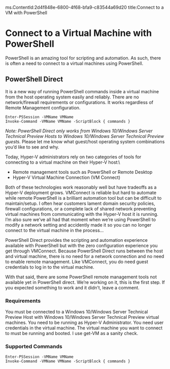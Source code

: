 ms.ContentId:2d4f848e-6800-4f68-bfa9-c83544a69d20
title:Connect to a VM with PowerShell

# Connect to a Virtual Machine with PowerShell #
PowerShell is an amazing tool for scripting and automation.  As such, there is often a need to connect to a virtual machines using PowerShell.

## PowerShell Direct ##
It is a new way of running PowerShell commands inside a virtual machine from the host operating system easily and reliably.
There are no network/firewall requirements or configurations.
It works regardless of Remote Management configuration.

    Enter-PSSession -VMName VMName
    Invoke-Command -VMName VMName -ScriptBlock { commands }

*Note: PowerShell Direct only works from Windows 10/Windows Server Technical Preview Hosts to Windows 10/Windows Server Technical Preview guests.*
Please let me know what guest/host operating system combinations you’d like to see and why.

Today, Hyper-V administrators rely on two categories of tools for connecting to a virtual machine on their Hyper-V host:\
*  Remote management tools such as PowerShell or Remote Desktop
*  Hyper-V Virtual Machine Connection (VM Connect)

Both of these technologies work reasonably well but have tradeoffs as a Hyper-V deployment grows.  VMConnect is reliable but hard to automate while remote PowerShell is a brilliant automation tool but can be difficult to maintain/setup.  I often hear customers lament domain security policies, firewall configurations, or a complete lack of shared network preventing virtual machines from communicating with the Hyper-V host it is running.  I’m also sure we’ve all had that moment when we’re using PowerShell to modify a network setting and accidently made it so you can no longer connect to the virtual machine in the process…

PowerShell Direct provides the scripting and automation experience available with PowerShell but with the zero configuration experience you get through VMConnect.  Because PowerShell Direct runs between the host and virtual machine, there is no need for a network connection and no need to enable remote management.  Like VMConnect, you do need guest credentials to log in to the virtual machine.

With that said, there are some PowerShell remote management tools not available yet in PowerShell direct.  We’re working on it, this is the first step.  If you expected something to work and it didn’t, leave a comment.

### Requirements ###
You must be connected to a Windows 10/Windows Server Technical Preview Host with Windows 10/Windows Server Technical Preview virtual machines.
You need to be running as Hyper-V Administrator.
You need user credentials in the virtual machine.
The virtual machine you want to connect to must be running and booted.
I use get-VM as a sanity check.

### Supported Commands ###

    Enter-PSSession -VMName VMName
    Invoke-Command -VMName VMName -ScriptBlock { commands }